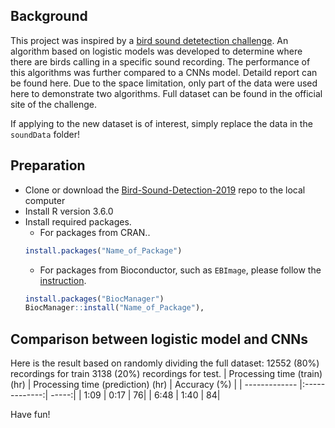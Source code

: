 ## Background 
This project was inspired by a [bird sound detetection challenge](http://machine-listening.eecs.qmul.ac.uk/bird-audio-detection-challenge/). An algorithm based on logistic models was developed to determine where there are birds calling in a specific sound recording. The performance of this algorithms was further compared to a CNNs model. Detaild report can be found here. Due to the space limitation, only part of the data were used here to demonstrate two algorithms. Full dataset can be found in the official site of the challenge. 

If applying to the new dataset is of interest, simply replace the data in the `soundData` folder! 

## Preparation
- Clone or download the [Bird-Sound-Detection-2019](https://github.com/SunnyTseng/Bird-Sound-Detection-2019) repo to the local computer
- Install R version 3.6.0
- Install required packages. 
  - For packages from CRAN.. 
  ```R
  install.packages("Name_of_Package")
  ```
  - For packages from Bioconductor, such as `EBImage`, please follow the [instruction](https://www.bioconductor.org/packages/release/bioc/html/EBImage.html). 
  ```R
  install.packages("BiocManager")
  BiocManager::install("Name_of_Package"), 
  ```

## Comparison between logistic model and CNNs
Here is the result based on randomly dividing the full dataset: 12552 (80%) recordings for train 3138 (20%) recordings for test.
| Processing time (train) (hr)   | Processing time (prediction) (hr)   | Accuracy (%) |
| ------------- |:-------------:| -----:|
| 1:09     | 0:17 | 76|
| 6:48     | 1:40 | 84|

Have fun!
